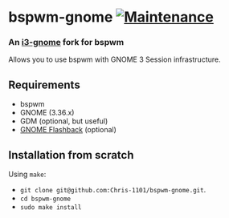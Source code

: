 # bspwm-gnome [![Maintenance](https://img.shields.io/maintenance/no/2020.svg)]()
### An [i3-gnome](https://github.com/i3-gnome/i3-gnome) fork for bspwm

Allows you to use bspwm with GNOME 3 Session infrastructure.


## Requirements
* bspwm
* GNOME (3.36.x)
* GDM (optional, but useful)
* [GNOME Flashback](https://github.com/i3-gnome/i3-gnome/wiki/Tips-&-Tricks#gnome-flashback) (optional)

## Installation from scratch
Using `make`:
* `git clone git@github.com:Chris-1101/bspwm-gnome.git`.
* `cd bspwm-gnome`
* `sudo make install`
